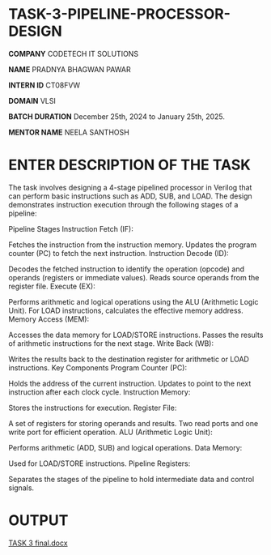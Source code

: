 # TASK-3-PIPELINE-PROCESSOR-DESIGN

**COMPANY** CODETECH IT SOLUTIONS

**NAME** PRADNYA BHAGWAN PAWAR

**INTERN ID** CT08FVW

**DOMAIN** VLSI

**BATCH DURATION** December 25th, 2024 to January 25th, 2025.

**MENTOR NAME** NEELA SANTHOSH

# ENTER DESCRIPTION OF THE TASK
The task involves designing a 4-stage pipelined processor in Verilog that can perform basic instructions such as ADD, SUB, and LOAD. The design demonstrates instruction execution through the following stages of a pipeline:

Pipeline Stages
Instruction Fetch (IF):

Fetches the instruction from the instruction memory.
Updates the program counter (PC) to fetch the next instruction.
Instruction Decode (ID):

Decodes the fetched instruction to identify the operation (opcode) and operands (registers or immediate values).
Reads source operands from the register file.
Execute (EX):

Performs arithmetic and logical operations using the ALU (Arithmetic Logic Unit).
For LOAD instructions, calculates the effective memory address.
Memory Access (MEM):

Accesses the data memory for LOAD/STORE instructions.
Passes the results of arithmetic instructions for the next stage.
Write Back (WB):

Writes the results back to the destination register for arithmetic or LOAD instructions.
Key Components
Program Counter (PC):

Holds the address of the current instruction.
Updates to point to the next instruction after each clock cycle.
Instruction Memory:

Stores the instructions for execution.
Register File:

A set of registers for storing operands and results.
Two read ports and one write port for efficient operation.
ALU (Arithmetic Logic Unit):

Performs arithmetic (ADD, SUB) and logical operations.
Data Memory:

Used for LOAD/STORE instructions.
Pipeline Registers:

Separates the stages of the pipeline to hold intermediate data and control signals.
# OUTPUT
[TASK 3 final.docx](https://github.com/user-attachments/files/18357039/TASK.3.final.docx)

